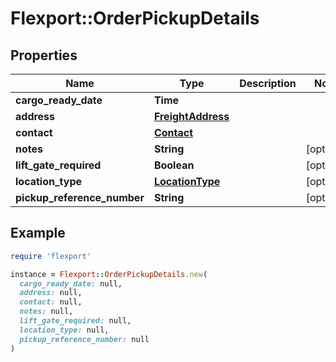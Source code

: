 # Flexport::OrderPickupDetails

## Properties

| Name | Type | Description | Notes |
| ---- | ---- | ----------- | ----- |
| **cargo_ready_date** | **Time** |  |  |
| **address** | [**FreightAddress**](FreightAddress.md) |  |  |
| **contact** | [**Contact**](Contact.md) |  |  |
| **notes** | **String** |  | [optional] |
| **lift_gate_required** | **Boolean** |  | [optional] |
| **location_type** | [**LocationType**](LocationType.md) |  | [optional] |
| **pickup_reference_number** | **String** |  | [optional] |

## Example

```ruby
require 'flexport'

instance = Flexport::OrderPickupDetails.new(
  cargo_ready_date: null,
  address: null,
  contact: null,
  notes: null,
  lift_gate_required: null,
  location_type: null,
  pickup_reference_number: null
)
```

